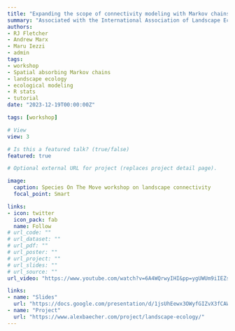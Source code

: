 ```yaml
---
title: "Expanding the scope of connectivity modeling with Markov chains: perspectives and applications in R"
summary: "Associated with the International Association of Landscape Ecologists (IALE) meeting"
authors:
- RJ Fletcher
- Andrew Marx
- Maru Iezzi
- admin
tags:
- workshop
- Spatial absorbing Markov chains
- landscape ecology
- ecological modeling
- R stats
- tutorial
date: "2023-12-19T00:00:00Z"

tags: [workshop]

# View
view: 3

# Is this a featured talk? (true/false)
featured: true

# Optional external URL for project (replaces project detail page).

image:  
  caption: Species On The Move workshop on landscape connectivity 
  focal_point: Smart

links:
- icon: twitter
  icon_pack: fab
  name: Follow
# url_code: ""
# url_dataset: ""
# url_pdf: ""
# url_poster: ""
# url_project: ""
# url_slides: ""
# url_source: ""
url_video: "https://www.youtube.com/watch?v=6A4WQrwyIHI&pp=ygUWUm9iIEZsZXRjaGVyIHNhbWMgaWFsZQ%3D%3D"

links:
- name: "Slides"
  url: "https://docs.google.com/presentation/d/1jsUhEewx3OWyfGIZvX3fCAWCGYeYyffM/edit?usp=sharing&ouid=118161165194611535602&rtpof=true&sd=true"
- name: "Project"
  url: "https://www.alexbaecher.com/project/landscape-ecology/"
---
```


